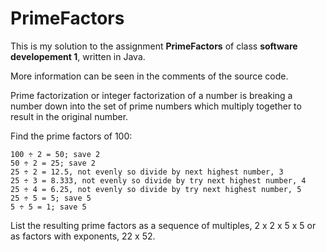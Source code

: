 # PrimeFactors

This is my solution to the assignment **PrimeFactors** of class **software developement 1**, written in Java.

More information can be seen in the comments of the source code.


Prime factorization or integer factorization of a number is breaking a number down into the set of prime numbers which multiply together to result in the original number. 

Find the prime factors of 100:

    100 ÷ 2 = 50; save 2
    50 ÷ 2 = 25; save 2
    25 ÷ 2 = 12.5, not evenly so divide by next highest number, 3
    25 ÷ 3 = 8.333, not evenly so divide by try next highest number, 4
    25 ÷ 4 = 6.25, not evenly so divide by try next highest number, 5
    25 ÷ 5 = 5; save 5
    5 ÷ 5 = 1; save 5

List the resulting prime factors as a sequence of multiples, 2 x 2 x 5 x 5 or as factors with exponents, 22 x 52.
